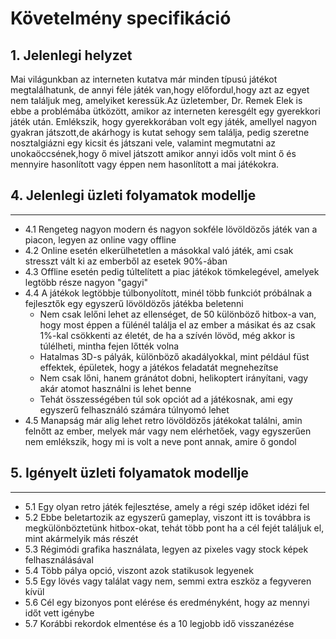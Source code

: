 Követelmény specifikáció
========================

## 1. Jelenlegi helyzet

Mai világunkban az interneten kutatva már minden típusú játékot megtalálhatunk, de annyi féle játék van,hogy előfordul,hogy azt az egyet nem találjuk meg, amelyiket keressük.Az üzletember, Dr. Remek Elek  is ebbe a problémába ütközött, amikor az interneten keresgélt egy gyerekkori játék után. Emlékszik, hogy gyerekkorában volt egy játék, amellyel nagyon gyakran játszott,de akárhogy is kutat sehogy sem találja, pedig szeretne nosztalgiázni egy kicsit és játszani vele, valamint megmutatni az unokaöccsének,hogy ő mivel játszott amikor annyi idős volt mint ő és mennyire hasonlított vagy éppen nem hasonlított a mai játékokra.

## 4. Jelenlegi üzleti folyamatok modellje
------------------------------
+ 4.1 Rengeteg nagyon modern és nagyon sokféle lövöldözős játék van a piacon, legyen az online vagy offline
+ 4.2 Online esetén elkerülhetetlen a másokkal való játék, ami csak stresszt vált ki az emberből az esetek 90%-ában 
+ 4.3 Offline esetén pedig túltelített a piac játékok tömkelegével, amelyek legtöbb része nagyon "gagyi" 
+ 4.4 A játékok legtöbbje túlbonyolított, minél több funkciót próbálnak a fejlesztők egy egyszerű lövöldözős játékba beletenni
	+ Nem csak lelőni lehet az ellenséget, de 50 különböző hitbox-a van, hogy most éppen a fülénél találja el az ember a másikat és az csak	1%-kal csökkenti az életét, de ha a szívén lövöd, még akkor is túlélheti, mintha fejen lőtték volna
	+ Hatalmas 3D-s pályák, különböző akadályokkal, mint például füst effektek, épületek, hogy a játékos feladatát megnehezítse
	+ Nem csak lőni, hanem gránátot dobni, helikoptert irányítani, vagy akár atomot használni is lehet benne
	+ Tehát összességében túl sok opciót ad a játékosnak, ami egy egyszerű felhasználó számára túlnyomó lehet
+ 4.5 Manapság már alig lehet retro lövöldözős játékokat találni, amin felnőtt az ember, melyek már vagy nem elérhetőek, vagy egyszerűen nem emlékszik, hogy mi is volt a neve pont annak, amire ő gondol

## 5. Igényelt üzleti folyamatok modellje
------------------------------
+ 5.1 Egy olyan retro játék fejlesztése, amely a régi szép időket idézi fel
+ 5.2 Ebbe beletartozik az egyszerű gameplay, viszont itt is továbbra is megkülönböztetünk hitbox-okat, tehát több pont ha a cél fejét találjuk el, mint akármelyik más részét
+ 5.3 Régimódi grafika használata, legyen az pixeles vagy stock képek felhasználásával
+ 5.4 Több pálya opció, viszont azok statikusok legyenek
+ 5.5 Egy lövés vagy találat vagy nem, semmi extra eszköz a fegyveren kívül
+ 5.6 Cél egy bizonyos pont elérése és eredményként, hogy az mennyi időt vett igénybe
+ 5.7 Korábbi rekordok elmentése és a 10 legjobb idő visszanézése 